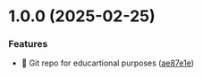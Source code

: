 # 1.0.0 (2025-02-25)


### Features

* 🎸 Git repo for educartional purposes ([ae87e1e](https://github.com/MaKudinets/git-extended/commit/ae87e1e43aed971b32b4014477c220b531be99c2))





